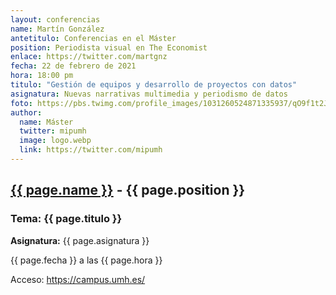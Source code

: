 ```yaml
---
layout: conferencias
name: Martín González
antetitulo: Conferencias en el Máster
position: Periodista visual en The Economist
enlace: https://twitter.com/martgnz
fecha: 22 de febrero de 2021
hora: 18:00 pm
titulo: "Gestión de equipos y desarrollo de proyectos con datos"
asignatura: Nuevas narrativas multimedia y periodismo de datos
foto: https://pbs.twimg.com/profile_images/1031260524871335937/qO9f1t2J_400x400.jpg
author:
  name: Máster
  twitter: mipumh
  image: logo.webp
  link: https://twitter.com/mipumh
---
```


<h2><a href="{{ page.enlace }}">{{ page.name }}</a> - {{ page.position }}</h2>
<h3>Tema: {{ page.titulo }}</h3>
<p><strong>Asignatura:</strong> {{ page.asignatura }}</p>
<p>{{ page.fecha }} a las {{ page.hora }}</p>
<p>Acceso: <a href="https://campus.umh.es/">https://campus.umh.es/</a>
<img src="{{ page.foto }}" alt="" class="img-fluid img-rounded">
